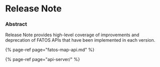 # Release Note

### Abstract

Release Note provides high-level coverage of improvements and deprecation of FATOS APIs that have been implemented in each version.

{% page-ref page="fatos-map-api.md" %}

{% page-ref page="api-server/" %}






